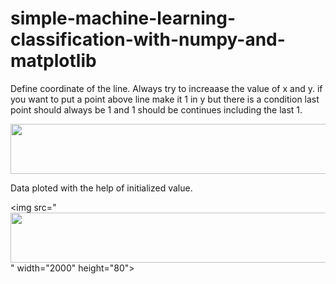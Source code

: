 # simple-machine-learning-classification-with-numpy-and-matplotlib

Define coordinate of the line. Always try to increaase the value of x and y.
if you want to put a point above line make it 1 in y but there is a condition last point should always be 1 and 1 should be continues including the last 1.

<img src="https://firebasestorage.googleapis.com/v0/b/github-7b9cb.appspot.com/o/Screenshot%202019-10-16%20at%201.12.50%20PM.png?alt=media&token=9e4b53aa-51d4-4cd6-b97c-7ecc5743950a" width="2000" height="80">




 Data ploted with the help of initialized value.
 
<img src="<img src="https://firebasestorage.googleapis.com/v0/b/github-7b9cb.appspot.com/o/Screenshot%202019-10-16%20at%201.12.34%20PM.png?alt=media&token=d651fa37-35a8-4b68-a1dc-48a58410de3d" width="2000" height="80">" width="2000" height="80">

